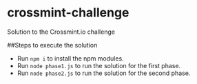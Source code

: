 # crossmint-challenge
Solution to the Crossmint.io challenge

##Steps to execute the solution

- Run `npm i` to install the npm modules.
- Run `node phase1.js` to run the solution for the first phase.
- Run `node phase2.js` to run the solution for the second phase.
